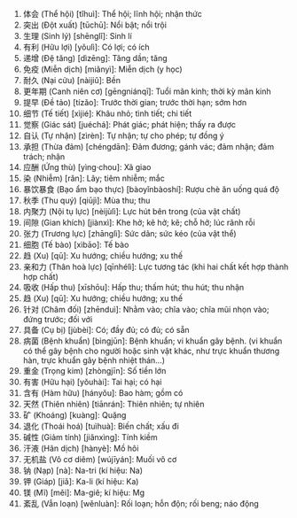1. 体会 (Thể hội) [tǐhuì]: Thể hội; lĩnh hội; nhận thức
2. 突出 (Đột xuất) [tūchū]: Nổi bật; nổi trội
3. 生理 (Sinh lý) [shēnglǐ]: Sinh lí
4. 有利 (Hữu lợi) [yǒulì]: Có lợi; có ích
5. 递增 (Đệ tăng) [dìzēng]: Tăng dần; tăng
6. 免疫 (Miễn dịch) [miǎnyì]: Miễn dịch (y học)
7. 耐久 (Nại cửu) [nàijiǔ]: Bền
8. 更年期 (Canh niên cơ) [gēngniánqī]: Tuổi mãn kinh; thời kỳ mãn kinh
9. 提早 (Đề tảo) [tízǎo]: Trước thời gian; trước thời hạn; sớm hơn
10. 细节 (Tế tiết) [xìjié]: Khâu nhỏ; tình tiết; chi tiết
11. 觉察 (Giác sát) [juéchá]: Phát giác; phát hiện; thấy ra được
12. 自认 (Tự nhận) [zìrèn]: Tự nhận; tự cho phép; tự đồng ý
13. 承担 (Thừa đảm) [chéngdān]: Đảm đương; gánh vác; đảm nhận; đảm trách; nhận
14. 应酬 (Ứng thù) [yìng·chou]: Xã giao
15. 染 (Nhiễm) [rǎn]: Lây; tiêm nhiễm; mắc
16. 暴饮暴食 (Bạo ẩm bạo thực) [bàoyǐnbàoshí]: Rượu chè ăn uống quá độ
17. 秋季 (Thu quý) [qiūjì]: Mùa thu; thu
18. 内聚力 (Nội tụ lực) [nèijùlì]: Lực hút bên trong (của vật chất)
19. 间隙 (Gian khích) [jiànxì]: Khe hở; kẽ hở; kẽ; chỗ hở; lúc rãnh rỗi
20. 张力 (Trương lực) [zhānglì]: Sức dãn; sức kéo (của vật thể)
21. 细胞 (Tế bào) [xìbāo]: Tế bào
22. 趋 (Xu) [qū]: Xu hướng; chiều hướng; xu thế
23. 亲和力 (Thân hoà lực) [qīnhélì]: Lực tương tác (khi hai chất kết hợp thành hợp chất)
24. 吸收 (Hấp thu) [xīshōu]: Hấp thu; thấm hút; thu hút; thu nhận
25. 趋 (Xu) [qū]: Xu hướng; chiều hướng; xu thế
26. 针对 (Châm đối) [zhēnduì]: Nhằm vào; chĩa vào; chĩa mũi nhọn vào; đứng trước; đối với
27. 具备 (Cụ bị) [jùbèi]: Có; đầy đủ; có đủ; có sẵn
28. 病菌 (Bệnh khuẩn) [bìngjūn]: Bệnh khuẩn; vi khuẩn gây bệnh. (vi khuẩn có thể gây bệnh cho người hoặc sinh vật khác, như trực khuẩn thương hàn, trực khuẩn gây bệnh nhiệt thán...)
29. 重金 (Trọng kim) [zhòngjīn]: Số tiền lớn
30. 有害 (Hữu hại) [yǒuhài]: Tai hại; có hại
31. 含有 (Hàm hữu) [hányǒu]: Bao hàm; gồm có
32. 天然 (Thiên nhiên) [tiānrán]: Thiên nhiên; tự nhiên
33. 矿 (Khoáng) [kuàng]: Quặng
34. 退化 (Thoái hoá) [tuìhuà]: Biến chất; xấu đi
35. 碱性 (Giảm tính) [jiǎnxìng]: Tính kiềm
36. 汗液 (Hãn dịch) [hànyè]: Mồ hôi
37. 无机盐 (Vô cơ diêm) [wújīyán]: Muối vô cơ
38. 钠 (Nạp) [nà]: Na-tri (kí hiệu: Na)
39. 钾 (Giáp) [jiǎ]: Ka-li (kí hiệu: Ka)
40. 镁 (Mĩ) [měi]: Ma-giê; kí hiệu: Mg
41. 紊乱 (Vẫn loạn) [wěnluàn]: Rối loạn; hỗn độn; rối beng; náo động